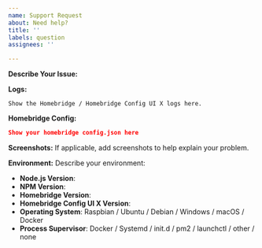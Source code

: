 ```yaml
---
name: Support Request
about: Need help?
title: ''
labels: question
assignees: ''

---
```


<!-- Please search existing issues to avoid creating duplicates. -->

**Describe Your Issue:**
<!-- A clear and concise description of what problem you are trying to solve. -->

**Logs:**
<!-- Support requests that do not contain logs may be closed without warning. -->

```
Show the Homebridge / Homebridge Config UI X logs here.
```

**Homebridge Config:**

```json
Show your homebridge config.json here
```

**Screenshots:**
If applicable, add screenshots to help explain your problem.

**Environment:**
Describe your environment:

* **Node.js Version**: <!-- node -v -->
* **NPM Version**: <!-- npm -v -->
* **Homebridge Version**:
* **Homebridge Config UI X Version**:
* **Operating System**: Raspbian / Ubuntu / Debian / Windows / macOS / Docker
* **Process Supervisor**: Docker / Systemd / init.d / pm2 / launchctl / other / none


<!-- Click the "Preview" button before you submit this issue to ensure the formatting is correct. -->
